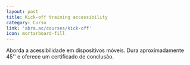 ```yaml
---
layout: post
title: Kick-off training accessibility
category: Curso
link: 'abra.ac/courses/kick-off'
icon: mortarboard-fill
---
```

Aborda a acessibilidade em dispositivos móveis. Dura aproximadamente 45'' e oferece um certificado de conclusão.